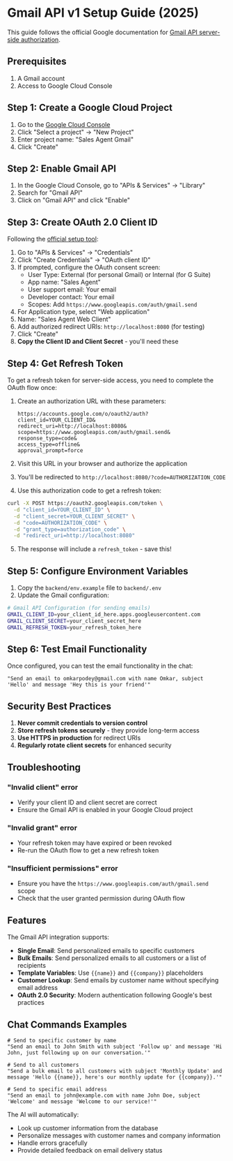 # Gmail API v1 Setup Guide (2025)

This guide follows the official Google documentation for [Gmail API server-side authorization](https://developers.google.com/workspace/gmail/api/auth/web-server).

## Prerequisites

1. A Gmail account
2. Access to Google Cloud Console

## Step 1: Create a Google Cloud Project

1. Go to the [Google Cloud Console](https://console.cloud.google.com/)
2. Click "Select a project" → "New Project"
3. Enter project name: "Sales Agent Gmail"
4. Click "Create"

## Step 2: Enable Gmail API

1. In the Google Cloud Console, go to "APIs & Services" → "Library"
2. Search for "Gmail API"
3. Click on "Gmail API" and click "Enable"

## Step 3: Create OAuth 2.0 Client ID

Following the [official setup tool](https://developers.google.com/workspace/gmail/api/auth/web-server#create_a_client_id_and_client_secret):

1. Go to "APIs & Services" → "Credentials"
2. Click "Create Credentials" → "OAuth client ID"
3. If prompted, configure the OAuth consent screen:
   - User Type: External (for personal Gmail) or Internal (for G Suite)
   - App name: "Sales Agent"
   - User support email: Your email
   - Developer contact: Your email
   - Scopes: Add `https://www.googleapis.com/auth/gmail.send`
4. For Application type, select "Web application"
5. Name: "Sales Agent Web Client"
6. Add authorized redirect URIs: `http://localhost:8080` (for testing)
7. Click "Create"
8. **Copy the Client ID and Client Secret** - you'll need these

## Step 4: Get Refresh Token

To get a refresh token for server-side access, you need to complete the OAuth flow once:

1. Create an authorization URL with these parameters:
   ```
   https://accounts.google.com/o/oauth2/auth?
   client_id=YOUR_CLIENT_ID&
   redirect_uri=http://localhost:8080&
   scope=https://www.googleapis.com/auth/gmail.send&
   response_type=code&
   access_type=offline&
   approval_prompt=force
   ```

2. Visit this URL in your browser and authorize the application
3. You'll be redirected to `http://localhost:8080/?code=AUTHORIZATION_CODE`
4. Use this authorization code to get a refresh token:

```bash
curl -X POST https://oauth2.googleapis.com/token \
  -d "client_id=YOUR_CLIENT_ID" \
  -d "client_secret=YOUR_CLIENT_SECRET" \
  -d "code=AUTHORIZATION_CODE" \
  -d "grant_type=authorization_code" \
  -d "redirect_uri=http://localhost:8080"
```

5. The response will include a `refresh_token` - save this!

## Step 5: Configure Environment Variables

1. Copy the `backend/env.example` file to `backend/.env`
2. Update the Gmail configuration:

```bash
# Gmail API Configuration (for sending emails)
GMAIL_CLIENT_ID=your_client_id_here.apps.googleusercontent.com
GMAIL_CLIENT_SECRET=your_client_secret_here
GMAIL_REFRESH_TOKEN=your_refresh_token_here
```

## Step 6: Test Email Functionality

Once configured, you can test the email functionality in the chat:

```
"Send an email to omkarpodey@gmail.com with name Omkar, subject 'Hello' and message 'Hey this is your friend'"
```

## Security Best Practices

1. **Never commit credentials to version control**
2. **Store refresh tokens securely** - they provide long-term access
3. **Use HTTPS in production** for redirect URIs
4. **Regularly rotate client secrets** for enhanced security

## Troubleshooting

### "Invalid client" error
- Verify your client ID and client secret are correct
- Ensure the Gmail API is enabled in your Google Cloud project

### "Invalid grant" error  
- Your refresh token may have expired or been revoked
- Re-run the OAuth flow to get a new refresh token

### "Insufficient permissions" error
- Ensure you have the `https://www.googleapis.com/auth/gmail.send` scope
- Check that the user granted permission during OAuth flow

## Features

The Gmail API integration supports:

- **Single Email**: Send personalized emails to specific customers
- **Bulk Emails**: Send personalized emails to all customers or a list of recipients  
- **Template Variables**: Use `{{name}}` and `{{company}}` placeholders
- **Customer Lookup**: Send emails by customer name without specifying email address
- **OAuth 2.0 Security**: Modern authentication following Google's best practices

## Chat Commands Examples

```
# Send to specific customer by name
"Send an email to John Smith with subject 'Follow up' and message 'Hi John, just following up on our conversation.'"

# Send to all customers  
"Send a bulk email to all customers with subject 'Monthly Update' and message 'Hello {{name}}, here's our monthly update for {{company}}.'"

# Send to specific email address
"Send an email to john@example.com with name John Doe, subject 'Welcome' and message 'Welcome to our service!'"
```

The AI will automatically:
- Look up customer information from the database
- Personalize messages with customer names and company information
- Handle errors gracefully
- Provide detailed feedback on email delivery status